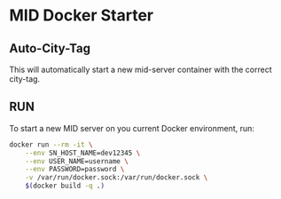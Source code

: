 # MID Docker Starter

## Auto-City-Tag

This will automatically start a new mid-server container with the correct city-tag.

## RUN

To start a new MID server on you current Docker environment, run:

```bash
docker run --rm -it \
    --env SN_HOST_NAME=dev12345 \
    --env USER_NAME=username \
    --env PASSWORD=password \
    -v /var/run/docker.sock:/var/run/docker.sock \
    $(docker build -q .)
```
